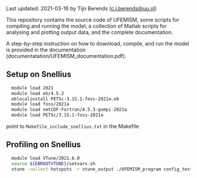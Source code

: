 Last updated: 2021-03-16 by Tijn Berends (c.j.berends@uu.nl)

This repository contains the source code of UFEMISM, some scripts for compiling and running the model, a collection of Matlab scripts for analysing and plotting output data, and the complete documentation.

A step-by-step instruction on how to download, compile, and run the model is provided in the documentation (documentatation/UFEMISM_documentation.pdf).


Setup on Snellius
-----------------


```bash
  module load 2021
  module load eb/4.5.2
  eblocalinstall PETSc-3.15.1-foss-2021a.eb
  module load foss/2021a
  module load netCDF-Fortran/4.5.3-gompi-2021a
  module load PETSc/3.15.1-foss-2021a
```

point to `Makefile_include_snellius.txt` in the Makefile

Profiling on Snellius
---------------------

```bash
  module load VTune/2021.6.0
  source ${EBROOTVTUNE}/setvars.sh
  vtune -collect hotspots -r vtune_output ./UFEMISM_program config_test
```
